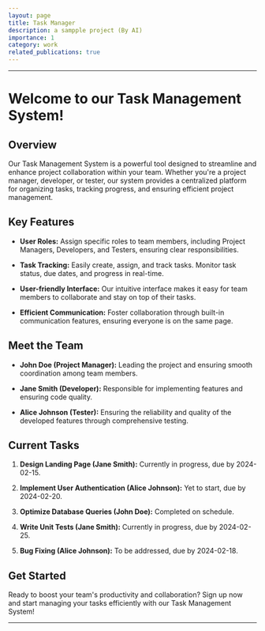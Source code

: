 ```yaml
---
layout: page
title: Task Manager
description: a sampple project (By AI)
importance: 1
category: work
related_publications: true
---
```




---

# Welcome to our Task Management System!

## Overview

Our Task Management System is a powerful tool designed to streamline and enhance project collaboration within your team. Whether you're a project manager, developer, or tester, our system provides a centralized platform for organizing tasks, tracking progress, and ensuring efficient project management.

## Key Features

- **User Roles:** Assign specific roles to team members, including Project Managers, Developers, and Testers, ensuring clear responsibilities.

- **Task Tracking:** Easily create, assign, and track tasks. Monitor task status, due dates, and progress in real-time.

- **User-friendly Interface:** Our intuitive interface makes it easy for team members to collaborate and stay on top of their tasks.

- **Efficient Communication:** Foster collaboration through built-in communication features, ensuring everyone is on the same page.

## Meet the Team

- **John Doe (Project Manager):** Leading the project and ensuring smooth coordination among team members.

- **Jane Smith (Developer):** Responsible for implementing features and ensuring code quality.

- **Alice Johnson (Tester):** Ensuring the reliability and quality of the developed features through comprehensive testing.

## Current Tasks

1. **Design Landing Page (Jane Smith):** Currently in progress, due by 2024-02-15.

2. **Implement User Authentication (Alice Johnson):** Yet to start, due by 2024-02-20.

3. **Optimize Database Queries (John Doe):** Completed on schedule.

4. **Write Unit Tests (Jane Smith):** Currently in progress, due by 2024-02-25.

5. **Bug Fixing (Alice Johnson):** To be addressed, due by 2024-02-18.

## Get Started

Ready to boost your team's productivity and collaboration? Sign up now and start managing your tasks efficiently with our Task Management System!

---

